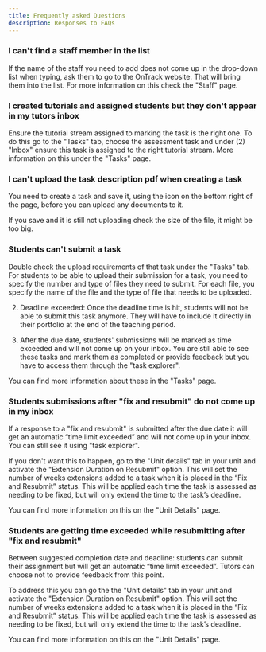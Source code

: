 ```yaml
---
title: Frequently asked Questions
description: Responses to FAQs
---
```



### I can't find a staff member in the list

If the name of the staff you need to add does not come up in the drop-down list when typing, ask them to go to the OnTrack website. That will bring them into the list. For more information on this check the "Staff" page.

### I created tutorials and assigned students but they don't appear in my tutors inbox

Ensure the tutorial stream assigned to marking the task is the right one. To do this go to the "Tasks" tab, choose the assessment task and under (2) "Inbox" ensure this task is assigned to the right tutorial stream. More information on this under the "Tasks" page.

### I can't upload the task description pdf when creating a task

You need to create a task and save it, using the icon on the bottom right of the page, before you can upload any documents to it.

If you save and it is still not uploading check the size of the file, it might be too big.

### Students can't submit a task

Double check the upload requirements of that task under the "Tasks" tab. For students to be able to upload their submission for a task, you need to specify the number and type of files they need to submit. For each file, you specify the name of the file and the type of file that needs to be uploaded.

2. Deadline exceeded: Once the deadline time is hit, students will not be able to submit this task anymore. They will have to include it directly in their portfolio at the end of the teaching period.

3. After the due date, students' submissions will be marked as time exceeded and will not come up on your inbox. You are still able to see these tasks and mark them as completed or provide feedback but you have to access them through the "task explorer".
   
You can find more information about these in the "Tasks" page.

### Students submissions after "fix and resubmit" do not come up in my inbox

If a response to a "fix and resubmit" is submitted after the due date it will get an automatic “time limit exceeded” and will not come up in your inbox. You can still see it using "task explorer". 

If you don't want this to happen, go to the "Unit details" tab in your unit and activate the "Extension Duration on Resubmit" option. This will set the number of weeks extensions added to a task when it is placed in the “Fix and Resubmit” status. This will be applied each time the task is assessed as needing to be fixed, but will only extend the time to the task’s deadline.

You can find more information on this on the "Unit Details" page.

### Students are getting time exceeded while resubmitting after "fix and resubmit"

Between suggested completion date and deadline: students can submit their assignment but will get an automatic “time limit exceeded”. Tutors can choose not to provide feedback from this point.

To address this you can go the the "Unit details" tab in your unit and activate the "Extension Duration on Resubmit" option. This will set the number of weeks extensions added to a task when it is placed in the “Fix and Resubmit” status. This will be applied each time the task is assessed as needing to be fixed, but will only extend the time to the task’s deadline.

You can find more information on this on the "Unit Details" page.

